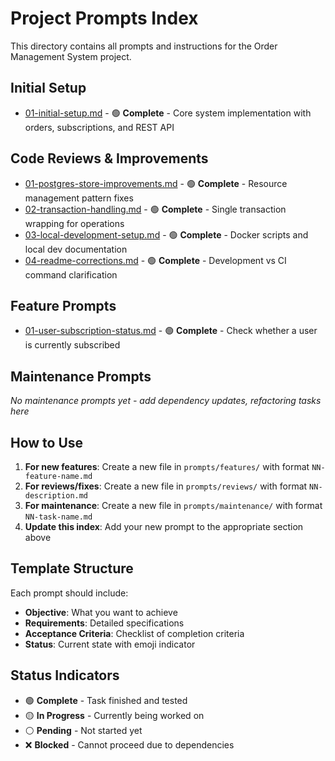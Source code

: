 # Project Prompts Index

This directory contains all prompts and instructions for the Order Management System project.

## Initial Setup
- [01-initial-setup.md](01-initial-setup.md) - 🟢 **Complete** - Core system implementation with orders, subscriptions, and REST API

## Code Reviews & Improvements
- [01-postgres-store-improvements.md](reviews/01-postgres-store-improvements.md) - 🟢 **Complete** - Resource management pattern fixes
- [02-transaction-handling.md](reviews/02-transaction-handling.md) - 🟢 **Complete** - Single transaction wrapping for operations
- [03-local-development-setup.md](reviews/03-local-development-setup.md) - 🟢 **Complete** - Docker scripts and local dev documentation
- [04-readme-corrections.md](reviews/04-readme-corrections.md) - 🟢 **Complete** - Development vs CI command clarification

## Feature Prompts
- [01-user-subscription-status.md](features/01-user-subscription-status.md) - 🟢 **Complete** - Check whether a user is currently subscribed

## Maintenance Prompts
*No maintenance prompts yet - add dependency updates, refactoring tasks here*

## How to Use

1. **For new features**: Create a new file in `prompts/features/` with format `NN-feature-name.md`
2. **For reviews/fixes**: Create a new file in `prompts/reviews/` with format `NN-description.md`
3. **For maintenance**: Create a new file in `prompts/maintenance/` with format `NN-task-name.md`
4. **Update this index**: Add your new prompt to the appropriate section above

## Template Structure

Each prompt should include:
- **Objective**: What you want to achieve
- **Requirements**: Detailed specifications
- **Acceptance Criteria**: Checklist of completion criteria
- **Status**: Current state with emoji indicator

## Status Indicators
- 🟢 **Complete** - Task finished and tested
- 🟡 **In Progress** - Currently being worked on
- ⚪ **Pending** - Not started yet
- ❌ **Blocked** - Cannot proceed due to dependencies